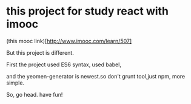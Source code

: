 # this project for study react with imooc
(this mooc link)[http://www.imooc.com/learn/507]

But this project is different.

First the project used ES6 syntax, used babel,

and the yeomen-generator is newest.so don't grunt tool,just npm, more simple.

So, go head.
have fun!
